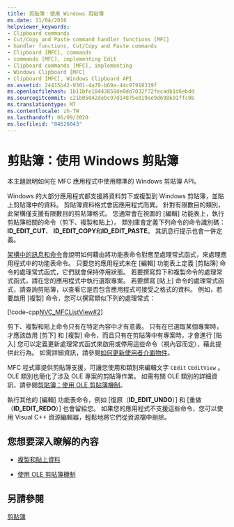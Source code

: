 ```yaml
---
title: 剪貼簿：使用 Windows 剪貼簿
ms.date: 11/04/2016
helpviewer_keywords:
- Clipboard commands
- Cut/Copy and Paste command handler functions [MFC]
- handler functions, Cut/Copy and Paste commands
- Clipboard [MFC], commands
- commands [MFC], implementing Edit
- Clipboard commands [MFC], implementing
- Windows Clipboard [MFC]
- Clipboard [MFC], Windows Clipboard API
ms.assetid: 24415b42-9301-4a70-b69a-44c97918319f
ms.openlocfilehash: 1b11bfe18443858de0dd7032f72fecadb1d6ebdd
ms.sourcegitcommit: c21b05042debc97d14875e019ee9d698691ffc0b
ms.translationtype: MT
ms.contentlocale: zh-TW
ms.lasthandoff: 06/09/2020
ms.locfileid: "84626043"
---
```

# <a name="clipboard-using-the-windows-clipboard"></a>剪貼簿：使用 Windows 剪貼簿

本主題說明如何在 MFC 應用程式中使用標準的 Windows 剪貼簿 API。

Windows 的大部分應用程式都支援將資料剪下或複製到 Windows 剪貼簿，並貼上剪貼簿中的資料。 剪貼簿資料格式會因應用程式而異。 針對有限數目的類別，此架構僅支援有限數目的剪貼簿格式。 您通常會在視圖的 [編輯] 功能表上，執行剪貼簿相關的命令（剪下、複製和貼上）。 類別庫會定義下列命令的命令識別碼： **ID_EDIT_CUT**、 **ID_EDIT_COPY**和**ID_EDIT_PASTE**。 其訊息行提示也會一併定義。

[架構中的訊息和命令](messages-and-commands-in-the-framework.md)會說明如何藉由將功能表命令對應至處理常式函式，來處理應用程式中的功能表命令。 只要您的應用程式未在 [編輯] 功能表上定義 [剪貼簿] 命令的處理常式函式，它們就會保持停用狀態。 若要撰寫剪下和複製命令的處理常式函式，請在您的應用程式中執行選取專案。 若要撰寫 [貼上] 命令的處理常式函式，請查詢剪貼簿，以查看它是否包含應用程式可接受之格式的資料。 例如，若要啟用 [複製] 命令，您可以撰寫類似下列的處理常式：

[!code-cpp[NVC_MFCListView#2](../atl/reference/codesnippet/cpp/clipboard-using-the-windows-clipboard_1.cpp)]

剪下、複製和貼上命令只有在特定內容中才有意義。 只有在已選取某個專案時，才應該啟用 [剪下] 和 [複製] 命令，而且只有在剪貼簿中有專案時，才會進行 [貼入] 您可以定義更新處理常式函式來啟用或停用這些命令（視內容而定），藉此提供此行為。 如需詳細資訊，請參閱[如何更新使用者介面物件](how-to-update-user-interface-objects.md)。

MFC 程式庫提供剪貼簿支援，可讓您使用和類別來編輯文字 `CEdit` `CEditView` 。 OLE 類別也簡化了涉及 OLE 專案的剪貼簿作業。 如需有關 OLE 類別的詳細資訊，請參閱[剪貼簿：使用 OLE 剪貼簿機制](clipboard-using-the-ole-clipboard-mechanism.md)。

執行其他的 [編輯] 功能表命令，例如 [復原（**ID_EDIT_UNDO**）] 和 [重做（**ID_EDIT_REDO**）] 也會留給您。 如果您的應用程式不支援這些命令，您可以使用 Visual C++ 資源編輯器，輕鬆地將它們從資源檔中刪除。

## <a name="what-do-you-want-to-know-more-about"></a>您想要深入瞭解的內容

- [複製和貼上資料](clipboard-copying-and-pasting-data.md)

- [使用 OLE 剪貼簿機制](clipboard-using-the-ole-clipboard-mechanism.md)

## <a name="see-also"></a>另請參閱

[剪貼簿](clipboard.md)
